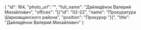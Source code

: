 {
    "id": 164,
    "photo_url": "",
    "full_name": "Дайлидёнок Валерий Михайлович",
    "offices": "[{\"id\": \"02-22\", \"name\": \"Прокуратура Шарковщинского района\", \"position\": \"Прокурор \"}]",
    "title": "Дайлидёнок Валерий Михайлович"
}
